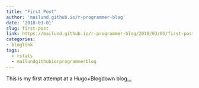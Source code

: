 ```yaml
---
title: "First Post"
author: 'mailund.github.io/r-programmer-blog'
date: '2018-03-01'
slug: first-post
link: https://mailund.github.io/r-programmer-blog/2018/03/01/first-post/
categories:
- bloglink
tags:
  - rstats
  - mailundgithubiorprogrammerblog
---
```


This is my first attempt at a Hugo+Blogdown blog[... <i class="fas fa-external-link-alt"></i>](https://mailund.github.io/r-programmer-blog/2018/03/01/first-post/)

